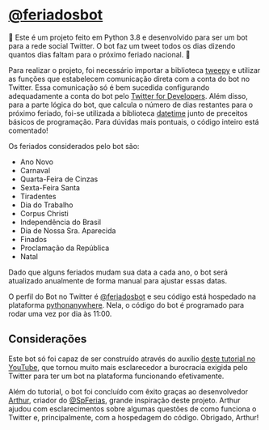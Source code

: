 # [@feriadosbot](https://twitter.com/feriadosbot)

🐍 Este é um projeto feito em Python 3.8 e desenvolvido para ser um bot para a rede social Twitter. O bot faz um tweet todos os dias dizendo quantos dias faltam para o próximo feriado nacional. 🐍

Para realizar o projeto, foi necessário importar a biblioteca [tweepy](https://www.tweepy.org/) e utilizar as funções que estabelecem comunicação direta com a conta do bot no Twitter. Essa comunicação só é bem sucedida configurando adequadamente a conta do bot pelo [Twitter for Developers](https://developer.twitter.com/en). Além disso, para a parte lógica do bot, que calcula o número de dias restantes para o próximo feriado, foi-se utilizada a biblioteca [datetime](https://docs.python.org/3/library/datetime.html) junto de preceitos básicos de programação. Para dúvidas mais pontuais, o código inteiro está comentado! 

Os feriados considerados pelo bot são:

* Ano Novo
* Carnaval
* Quarta-Feira de Cinzas
* Sexta-Feira Santa
* Tiradentes
* Dia do Trabalho
* Corpus Christi
* Independência do Brasil
* Dia de Nossa Sra. Aparecida
* Finados
* Proclamação da República
* Natal

Dado que alguns feriados mudam sua data a cada ano, o bot será atualizado anualmente de forma manual para ajustar essas datas.

O perfil do Bot no Twitter é [@feriadosbot](https://twitter.com/feriadosbot) e seu código está hospedado na plataforma [pythonanywhere](https://www.pythonanywhere.com/). Nela, o código do bot é programado para rodar uma vez por dia às 11:00.

## Considerações

Este bot só foi capaz de ser construído através do auxílio [deste tutorial no YouTube](https://www.youtube.com/watch?v=2UBcRiddwAo&t=331s&ab_channel=Indently), que tornou muito mais esclarecedor a burocracia exigida pelo Twitter para ter um bot na plataforma funcionando efetivamente.

Além do tutorial, o bot foi concluído com êxito graças ao desenvolvedor [Arthur](https://github.com/ArthurSMg), criador do [@SpFerias](https://twitter.com/SpFerias), grande inspiração deste projeto. Arthur ajudou com esclarecimentos sobre algumas questões de como funciona o Twitter e, principalmente, com a hospedagem do código. Obrigado, Arthur!
